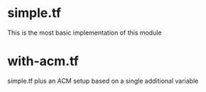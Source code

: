 # simple.tf

This is the most basic implementation of this module

# with-acm.tf

simple.tf plus an ACM setup based on a single additional variable